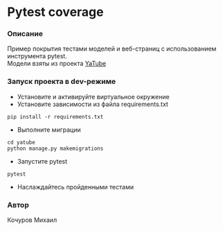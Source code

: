 # Pytest coverage
### Описание
Пример покрытия тестами моделей и веб-страниц с использованием инструмента pytest. <br>
Модели взяты из проекта <a href="https://github.com/firepanda70/yatube_project">YaTube</a>
### Запуск проекта в dev-режиме

- Установите и активируйте виртуальное окружение
- Установите зависимости из файла requirements.txt
```
pip install -r requirements.txt
``` 
- Выполните миграции
```
cd yatube
python manage.py makemigrations
``` 
- Запустите pytest
```
pytest
```
- Наслаждайтесь пройденными тестами

### Автор
Кочуров Михаил
